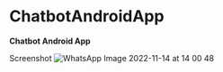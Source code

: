 # ChatbotAndroidApp
**Chatbot Android App**

Screenshot
![WhatsApp Image 2022-11-14 at 14 00 48](https://user-images.githubusercontent.com/99873564/201614130-dc291a8c-1b64-4bdb-898c-a2036946707c.jpeg)

